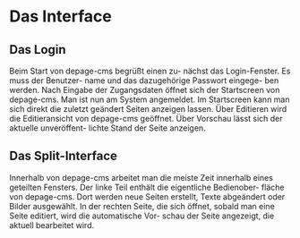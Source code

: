 Das Interface
=============

Das Login
---------

Beim Start von depage-cms begrüßt einen zu- nächst das Login-Fenster. Es muss der Benutzer- name und das dazugehörige Passwort eingege- ben werden. Nach Eingabe der Zugangsdaten öffnet sich der Startscreen von depage-cms. Man ist nun am System angemeldet.
Im Startscreen kann man sich direkt die zuletzt geändert Seiten anzeigen lassen. Über Editieren wird die Editieransicht von depage-cms geöffnet. Über Vorschau lässt sich der aktuelle unveröffent- lichte Stand der Seite anzeigen.


Das Split-Interface
-------------------

Innerhalb von depage-cms arbeitet man die meiste Zeit innerhalb eines geteilten Fensters. Der linke Teil enthält die eigentliche Bedienober- fläche von depage-cms. Dort werden neue Seiten erstellt, Texte abgeändert oder Bilder ausgewählt. In der rechten Seite, die sich öffnet, sobald man eine Seite editiert, wird die automatische Vor- schau der Seite angezeigt, die aktuell bearbeitet wird.

